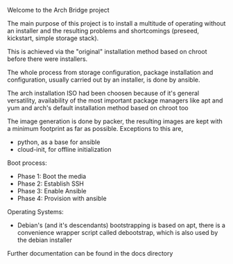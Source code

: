 Welcome to the Arch Bridge project

The main purpose of this project is to install a multitude of operating without an installer and the resulting problems and shortcomings (preseed, kickstart, simple storage stack).

This is achieved via the "original" installation method based on chroot before there were installers.

The whole process from storage configuration, package installation and configuration, usually carried out by an installer, is done by ansible.

The arch installation ISO had been choosen because of it's general versatility, availability of the most important package managers like apt and yum and arch's default installation method based on chroot too

The image generation is done by packer, the resulting images are kept with a minimum footprint as far as possible. Exceptions to this are,
- python, as a base for ansible
- cloud-init, for offline initialization

Boot process:
- Phase 1: Boot the media
- Phase 2: Establish SSH
- Phase 3: Enable Ansible
- Phase 4: Provision with ansible

Operating Systems:
- Debian's (and it's descendants) bootstrapping is based on apt, there is a convenience wrapper script called debootstrap, which is also used by the debian installer

Further documentation can be found in the docs directory

